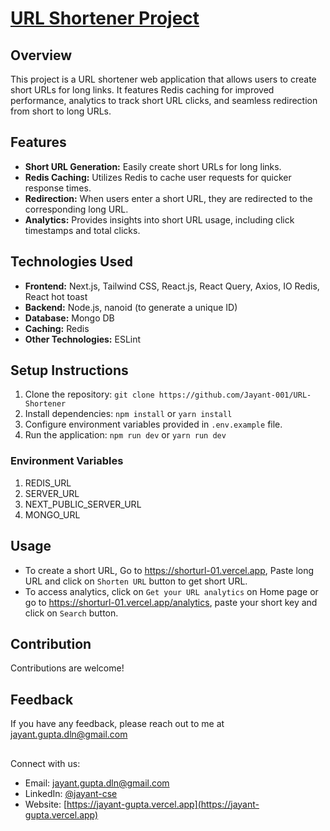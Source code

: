 # [URL Shortener Project](https://shorturl-01.vercel.app/)

## Overview
This project is a URL shortener web application that allows users to create short URLs for long links. It features Redis caching for improved performance, analytics to track short URL clicks, and seamless redirection from short to long URLs.

## Features
- **Short URL Generation:** Easily create short URLs for long links.
- **Redis Caching:** Utilizes Redis to cache user requests for quicker response times.
- **Redirection:** When users enter a short URL, they are redirected to the corresponding long URL.
- **Analytics:** Provides insights into short URL usage, including click timestamps and total clicks.

## Technologies Used
- **Frontend:** Next.js, Tailwind CSS, React.js, React Query, Axios, IO Redis, React hot toast
- **Backend:** Node.js, nanoid (to generate a unique ID)
- **Database:** Mongo DB
- **Caching:** Redis
- **Other Technologies:** ESLint

## Setup Instructions
1. Clone the repository: `git clone https://github.com/Jayant-001/URL-Shortener`
2. Install dependencies: `npm install` or `yarn install`
3. Configure environment variables provided in `.env.example` file.
4. Run the application: `npm run dev` or `yarn run dev`


### Environment Variables

1. REDIS_URL
2. SERVER_URL
3. NEXT_PUBLIC_SERVER_URL
4. MONGO_URL


## Usage
- To create a short URL, Go to https://shorturl-01.vercel.app, Paste long URL and click on `Shorten URL` button to get short URL.
- To access analytics, click on `Get your URL analytics` on Home page or go to https://shorturl-01.vercel.app/analytics, paste your short key and click on `Search` button.


## Contribution
Contributions are welcome!


## Feedback

If you have any feedback, please reach out to me at jayant.gupta.dln@gmail.com

##

Connect with us:
- Email: [jayant.gupta.dln@gmail.com](jayant.gupta.dln@gmail.com)
- LinkedIn: [@jayant-cse](https://www.linkedin.com/in/jayant-cse/)
- Website: [https://jayant-gupta.vercel.app](https://jayant-gupta.vercel.app)